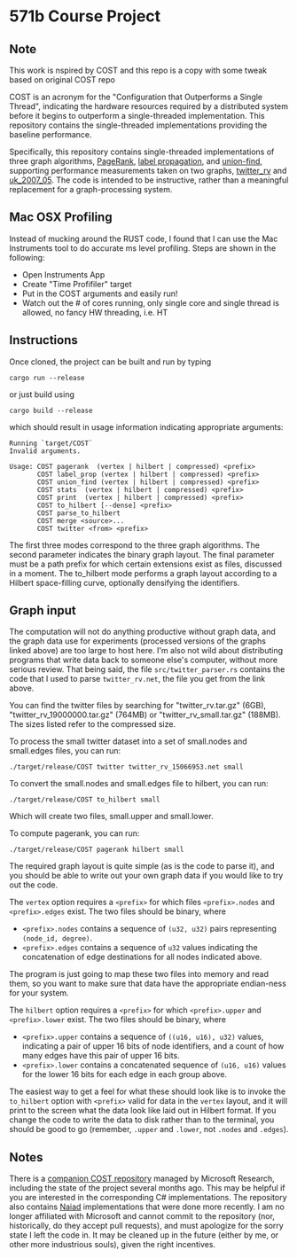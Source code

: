 # 571b Course Project
## Note

This work is nspired by COST and this repo is a copy with some tweak based on original COST repo

COST is an acronym for the "Configuration that Outperforms a Single Thread", indicating the hardware resources required by a distributed system before it begins to outperform a single-threaded implementation. This repository contains the single-threaded implementations providing the baseline performance.

Specifically, this repository contains single-threaded implementations of three graph algorithms, [PageRank](http://en.wikipedia.org/wiki/PageRank), [label propagation](http://www.cs.cmu.edu/~ukang/papers/HalfpICDE2011.pdf), and [union-find](http://en.wikipedia.org/wiki/Disjoint-set_data_structure), supporting performance measurements taken on two graphs, [twitter_rv](http://an.kaist.ac.kr/traces/WWW2010.html) and [uk_2007_05](http://law.di.unimi.it/webdata/uk-2007-05/). The code is intended to be instructive, rather than a meaningful replacement for a graph-processing system.

## Mac OSX Profiling
Instead of mucking around the RUST code, I found that I can use the Mac Instruments tool to do accurate ms level profiling. 
Steps are shown in the following:
*   Open Instruments App
*   Create "Time Profifiler" target
*   Put in the COST arguments and easily run!
*   Watch out the # of cores running, only single core and single thread is allowed, no fancy HW threading, i.e. HT

## Instructions

Once cloned, the project can be built and run by typing
```
cargo run --release
```

or just build using
```
cargo build --release
```
which should result in usage information indicating appropriate arguments:
```
Running `target/COST`
Invalid arguments.

Usage: COST pagerank  (vertex | hilbert | compressed) <prefix>
       COST label_prop (vertex | hilbert | compressed) <prefix>
       COST union_find (vertex | hilbert | compressed) <prefix>
       COST stats  (vertex | hilbert | compressed) <prefix>
       COST print  (vertex | hilbert | compressed) <prefix>
       COST to_hilbert [--dense] <prefix>
       COST parse_to_hilbert
       COST merge <source>...
       COST twitter <from> <prefix>
```
The first three modes correspond to the three graph algorithms. The second parameter indicates the binary graph layout. The final parameter must be a path prefix for which certain extensions exist as files, discussed in a moment. The to_hilbert mode performs a graph layout according to a Hilbert space-filling curve, optionally densifying the identifiers.

## Graph input
The computation will not do anything productive without graph data, and the graph data use for experiments (processed versions of the graphs linked above) are too large to host here. I'm also not wild about distributing programs that write data back to someone else's computer, without more serious review. That being said, the file `src/twitter_parser.rs` contains the code that I used to parse `twitter_rv.net`, the file you get from the link above.

You can find the twitter files by searching for "twitter_rv.tar.gz" (6GB), "twitter_rv_19000000.tar.gz" (764MB) or "twitter_rv_small.tar.gz" (188MB). The sizes listed refer to the compressed size.

To process the small twitter dataset into a set of small.nodes and small.edges files, you can run:

```
./target/release/COST twitter twitter_rv_15066953.net small
```

To convert the small.nodes and small.edges file to hilbert, you can run:

```
./target/release/COST to_hilbert small
```

Which will create two files, small.upper and small.lower.

To compute pagerank, you can run:

```
./target/release/COST pagerank hilbert small
```


The required graph layout is quite simple (as is the code to parse it), and you should be able to write out your own graph data if you would like to try out the code.

The `vertex` option requires a `<prefix>` for which files `<prefix>.nodes` and `<prefix>.edges` exist. The two files should be binary, where

*   `<prefix>.nodes` contains a sequence of `(u32, u32)` pairs representing `(node_id, degree)`.
*   `<prefix>.edges` contains a sequence of `u32` values indicating the concatenation of edge destinations for all nodes indicated above.

The program is just going to map these two files into memory and read them, so you want to make sure that data have the appropriate endian-ness for your system.

The `hilbert` option requires a `<prefix>` for which `<prefix>.upper` and `<prefix>.lower` exist. The two files should be binary, where

*   `<prefix>.upper` contains a sequence of `((u16, u16), u32)` values, indicating a pair of upper 16 bits of node identifiers, and a count of how many edges have this pair of upper 16 bits.
*   `<prefix>.lower` contains a concatenated sequence of `(u16, u16)` values for the lower 16 bits for each edge in each group above.

The easiest way to get a feel for what these should look like is to invoke the `to_hilbert` option with `<prefix>` valid for data in the `vertex` layout, and it will print to the screen what the data look like laid out in Hilbert format.
If you change the code to write the data to disk rather than to the terminal, you should be good to go (remember, `.upper` and `.lower`, not `.nodes` and `.edges`).

## Notes

There is a [companion COST repository](https://github.com/MicrosoftResearch/NaiadSamples) managed by Microsoft Research, including the state of the project several months ago. This may be helpful if you are interested in the corresponding C# implementations. The repository also contains [Naiad](http://research.microsoft.com/Naiad/) implementations that were done more recently. I am no longer affiliated with Microsoft and cannot commit to the repository (nor, historically, do they accept pull requests), and must apologize for the sorry state I left the code in. It may be cleaned up in the future (either by me, or other more industrious souls), given the right incentives.
